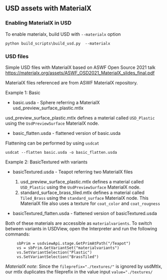 ## USD assets with MaterialX

### Enabling MaterialX in USD

To enable materialx, build USD with `--materialx` option

```python build_scripts\build_usd.py  --materialx ```

### USD files
Simple USD files with MaterialX based on ASWF Open Source 2021 talk
https://materialx.org/assets/ASWF_OSD2021_MaterialX_slides_final.pdf

MaterialX files referenced are from ASWF MaterialX repository.

Example 1: Basic
- basic.usda - Sphere referring a MaterialX usd_preview_surface_plastic.mtlx  

usd_preview_surface_plastic.mtlx defines a material called `USD_Plastic` using the `UsdPreviewSurface` MaterialX node.

- basic_flatten.usda - flattened version of basic.usda 

Flattening can be performed by using `usdcat`
``` 
usdcat --flatten basic.usda -o basic_flatten.usda
```

Example 2: BasicTextured with variants
- basicTextured.usda - Teapot referring two MaterialX files
    1. usd_preview_surface_plastic.mtlx defines a material called `USD_Plastic` using the `UsdPreviewSurface` MaterialX node.
    2. standard_surface_brass_tiled.mtlx defines a material called `Tiled_Brass` using the `standard_surface` MaterialX node. This MaterialX file also uses a texture for `coat_color` and `coat_rougness` 

- basicTextured_flatten.usda - flattened version of basicTextured.usda 

 Both of these materials are accessible as `materialvarients`. To switch between variants in USDView, open the Interpreter and run the following commands:
 ``` 
      sbPrim = usdviewApi.stage.GetPrimAtPath("/Teapot")
      vs = sbPrim.GetVariantSet("materialvariants")
      vs.SetVariantSelection("Plastic")
      vs.SetVariantSelection("BrassTiled")
```       

 *MaterialX note*: Since the `fileprefix="./textures/"` is ignored by usdMtlx, our mtlx duplicates the fileprefix in the value input `value="./textures/`
